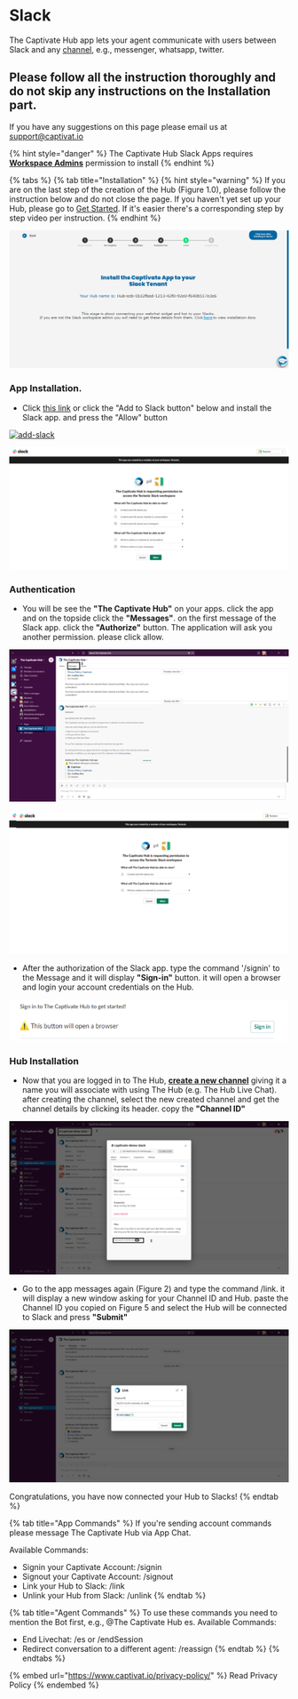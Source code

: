 # Slack

The Captivate Hub app lets your agent communicate with users between Slack and any [channel](../channels/), e.g., messenger, whatsapp, twitter.&#x20;

## Please follow all the instruction thoroughly and do not skip any instructions on the Installation part.

If you have any suggestions on this page please email us at support@captivat.io



{% hint style="danger" %}
The Captivate Hub Slack Apps requires [**Workspace Admins**](https://slack.com/help/articles/360018112273-Types-of-roles-in-Slack) permission to install
{% endhint %}

{% tabs %}
{% tab title="Installation" %}
{% hint style="warning" %}
If you are on the last step of the creation of the Hub (Figure 1.0), please follow the instruction below and do not close the page. If you haven't yet set up your Hub, please go to [Get Started](../../get-started.md). If it's easier there's a corresponding step by step video per instruction.
{% endhint %}

![Figure 1: Slack installation window after creating the hub](<../../.gitbook/assets/image (20).png>)

### App Installation.

* Click [this link](https://slack.com/oauth/v2/authorize?client\_id=266934262400.3543747458869\&scope=app\_mentions:read,channels:history,channels:read,chat:write,chat:write.customize,chat:write.public,commands,files:read,groups:history,groups:read,groups:write,im:history,mpim:read,users.profile:read,users:read\&user\_scope=) or click the "Add to Slack button" below and install the Slack app. and press  the "Allow" button

[![add-slack](https://susume.captivat.io/ebvjr/img/slack.png)](https://slack.com/oauth/v2/authorize?client\_id=266934262400.3543747458869\&scope=app\_mentions:read,channels:history,channels:read,chat:write,chat:write.customize,chat:write.public,commands,files:read,groups:history,groups:read,groups:write,im:history,mpim:read,users.profile:read,users:read\&user\_scope=)

![](<../../.gitbook/assets/image (10).png>)

### Authentication

* You will be see the **"The Captivate Hub"** on your apps. click the app and on the topside click the **"Messages"**. on the first message of the Slack app. click the **"Authorize"** button. The application will ask you another permission. please click allow.

![Figure 2: Accessing the Captivate Hub for Authentication](<../../.gitbook/assets/image (13).png>)

![Figure 3: Slack app is requesting again new permissions](<../../.gitbook/assets/image (50).png>)

* After the authorization of the Slack app. type the command '/signin' to the Message and it will display **"Sign-in"** button. it will open a browser and login your account credentials on the Hub.

![Figure 4: Output of /signin on the Slack app](<../../.gitbook/assets/image (59).png>)

### Hub Installation

* Now that you are logged in to The Hub, [**create a new channel**](https://slack.com/help/articles/201402297-Create-a-channel) giving it a name you will associate with using The Hub (e.g. The Hub Live Chat). after creating the channel, select the new created channel and get the channel details by clicking its header. copy the **"Channel ID"**

![Figure 5: Channel information on Slack](<../../.gitbook/assets/image (17).png>)

* Go to the app messages again (Figure 2) and type the command /link. it will display a new window asking for your Channel ID and Hub. paste the Channel ID you copied on Figure 5 and select the Hub will be connected to Slack and press **"Submit"**

![Figure 6: Link window](<../../.gitbook/assets/image (62).png>)

Congratulations, you have now connected your Hub to Slacks!
{% endtab %}

{% tab title="App Commands" %}
If you're sending account commands please message The Captivate Hub via App Chat.



Available Commands:

* Signin your Captivate Account: /signin
* Signout your Captivate Account: /signout
* Link your Hub to Slack: /link
* Unlink your Hub from Slack: /unlink
{% endtab %}

{% tab title="Agent Commands" %}
To use these commands you need to mention the Bot first, e.g., @The Captivate Hub es. Available Commands:

* End Livechat: /es or /endSession
* Redirect conversation to a different agent: /reassign
{% endtab %}
{% endtabs %}

{% embed url="https://www.captivat.io/privacy-policy/" %}
Read Privacy Policy
{% endembed %}
